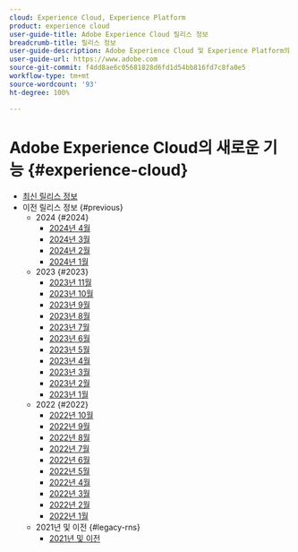 ```yaml
---
cloud: Experience Cloud, Experience Platform
product: experience cloud
user-guide-title: Adobe Experience Cloud 릴리스 정보
breadcrumb-title: 릴리스 정보
user-guide-description: Adobe Experience Cloud 및 Experience Platform의 새로운 기능, 수정 사항 및 중요 공지 사항에 대해 알아봅니다.
user-guide-url: https://www.adobe.com
source-git-commit: f4dd8ae6c05681828d6fd1d54bb816fd7c8fa0e5
workflow-type: tm+mt
source-wordcount: '93'
ht-degree: 100%

---
```



# Adobe Experience Cloud의 새로운 기능 {#experience-cloud}

+ [최신 릴리스 정보](current.md)
+ 이전 릴리스 정보 {#previous}
   + 2024 {#2024}
      + [2024년 4월](c-legacy-releases/2024/04172024.md)
      + [2024년 3월](c-legacy-releases/2024/03132024.md)
      + [2024년 2월](c-legacy-releases/2024/02142024.md)
      + [2024년 1월](c-legacy-releases/2024/01112024.md)
   + 2023 {#2023}
      + [2023년 11월](c-legacy-releases/2023/10252023.md)
      + [2023년 10월](c-legacy-releases/2023/10042023.md)
      + [2023년 9월](c-legacy-releases/2023/09132023.md)
      + [2023년 8월](c-legacy-releases/2023/08092023.md)
      + [2023년 7월](c-legacy-releases/2023/07122023.md)
      + [2023년 6월](c-legacy-releases/2023/06072023.md)
      + [2023년 5월](c-legacy-releases/2023/05102023.md)
      + [2023년 4월](c-legacy-releases/2023/04122023.md)
      + [2023년 3월](c-legacy-releases/2023/03082023.md)
      + [2023년 2월](c-legacy-releases/2023/02082023.md)
      + [2023년 1월](c-legacy-releases/2023/01112023.md)
   + 2022 {#2022}
      + [2022년 10월](c-legacy-releases/2022/10052022.md)
      + [2022년 9월](c-legacy-releases/2022/09072022.md)
      + [2022년 8월](c-legacy-releases/2022/08172022.md)
      + [2022년 7월](c-legacy-releases/2022/07202022.md)
      + [2022년 6월](c-legacy-releases/2022/06152022.md)
      + [2022년 5월](c-legacy-releases/2022/05182022.md)
      + [2022년 4월](c-legacy-releases/2022/04202022.md)
      + [2022년 3월](c-legacy-releases/2022/03232022.md)
      + [2022년 2월](c-legacy-releases/2022/02162022.md)
      + [2022년 1월](c-legacy-releases/2022/01192022.md)
   + 2021년 및 이전 {#legacy-rns}
      + [2021년 및 이전](c-legacy-releases/2022-earlier.md)